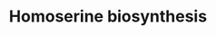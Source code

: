 ---
authors:
- Anwesha
- Eweitz
description: 'Data source: RiceCyc  Source:[http://plantreactome.gramene.org/ Plant
  Reactome].'
last-edited: 2021-05-26
organisms:
- Oryza sativa
redirect_from:
- /index.php/Pathway:WP2969
- /instance/WP2969
schema-jsonld:
- '@context': https://schema.org/
  '@id': https://wikipathways.github.io/pathways/WP2969.html
  '@type': Dataset
  creator:
    '@type': Organization
    name: WikiPathways
  description: 'Data source: RiceCyc  Source:[http://plantreactome.gramene.org/ Plant
    Reactome].'
  keywords:
  - NAD(P)+
  - L-aspartyl-4-phosphate
  - aspartate-semialdehyde
  - ADP
  - H+
  - NAD(P)H
  - homoserine
  - NADP+
  - Pi
  - L-aspartate-semialdehyde
  - L-Asp
  - dehydrogenase
  - aspartate kinase
  - ATP
  - NADPH
  license: CC0
  name: Homoserine biosynthesis
seo: CreativeWork
title: Homoserine biosynthesis
wpid: WP2969
---